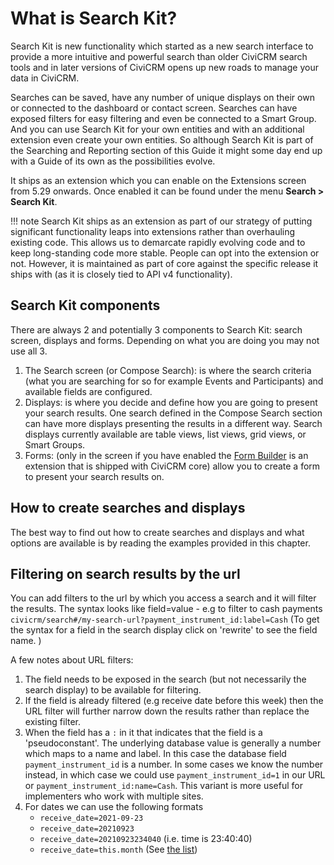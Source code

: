 # What is Search Kit?

Search Kit is new functionality which started as a new search interface to provide a more intuitive and powerful search than older CiviCRM search tools and in later versions of CiviCRM opens up new roads to manage your data in CiviCRM.

Searches can be saved, have any number of unique displays on their own or connected to the dashboard or contact screen. Searches can have exposed filters for easy filtering and even be connected to a Smart Group. And you can use Search Kit for your own entities and with an additional extension even create your own entities. So although Search Kit is part of the Searching and Reporting section of this Guide it might some day end up with a Guide of its own as the possibilities evolve.

It ships as an extension which you can enable on the Extensions screen from 5.29 onwards. Once enabled it can be found under the menu **Search > Search Kit**.

!!! note
    Search Kit ships as an extension as part of our strategy of
    putting significant functionality leaps into extensions rather than
    overhauling existing code. This allows us to demarcate rapidly evolving
    code and to keep long-standing code more stable. People can opt into
    the extension or not. However, it is maintained as part of core against
    the specific release it ships with (as it is closely tied to API v4
    functionality).

## Search Kit components

There are always 2 and potentially 3 components to Search Kit: search screen, displays and forms. Depending on what you are doing you may not use all 3.

1. The Search screen (or Compose Search): is where the search criteria (what you are searching for so for example Events and Participants) and available fields are configured.
2. Displays:  is where you decide and define how you are going to present your search results. One search defined in the Compose Search section can have more displays presenting the results in a different way. Search displays
   currently available are table views, list views, grid views, or Smart Groups.
3. Forms: (only in the screen if you have enabled the [Form Builder](the-user-interface/creating-new-forms/creating-new-forms.md) is an extension that is shipped with CiviCRM core) allow you to create a form to present your search results on. 

## How to create searches and displays

The best way to find out how to create searches and displays and what options are available is by reading the examples provided in this chapter.

## Filtering on search results by the url

You can add filters to the url by which you access a search and it will filter the results.  The syntax looks like field=value - e.g to filter to cash payments `civicrm/search#/my-search-url?payment_instrument_id:label=Cash` (To get the syntax for a field in the search display click on 'rewrite' to see the field name. ) 

A few notes about URL filters:

1) The field needs to be exposed in the search (but not necessarily the search display) to be available for filtering.
2) If the field is already filtered (e.g receive date before this week) then the URL filter will further narrow down the results rather than replace the existing filter.
3) When the field has a `:` in it that indicates that the field is a 'pseudoconstant'. The underlying database value is generally
a number which maps to a name and label. In this case the database field `payment_instrument_id` is a number. In some cases we know the number instead, in which case we could use `payment_instrument_id=1` in our URL or `payment_instrument_id:name=Cash`. This variant is more useful for implementers who work with multiple sites.
4) For dates we can use the following formats
   - `receive_date=2021-09-23`
   - `receive_date=20210923`
   - `receive_date=20210923234040` (i.e. time is 23:40:40)
   - `receive_date=this.month` (See [the list](../searching/relative-date-formats.md))

